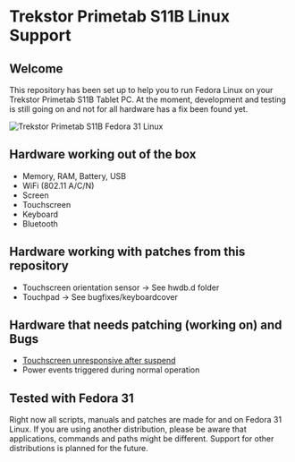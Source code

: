 # Trekstor Primetab S11B Linux Support

## Welcome

This repository has been set up to help you to run Fedora Linux on your Trekstor Primetab S11B Tablet PC. At the moment, development and testing is still going on and not for all hardware has a fix been found yet. 

![Trekstor Primetab S11B Fedora 31 Linux](https://techrevelations.de/wp-content/uploads/2019/12/IMG_2714.jpg)

## Hardware working out of the box

* Memory, RAM, Battery, USB
* WiFi (802.11 A/C/N)
* Screen
* Touchscreen
* Keyboard
* Bluetooth

## Hardware working with patches from this repository

* Touchscreen orientation sensor -> See hwdb.d folder
* Touchpad -> See bugfixes/keyboardcover

## Hardware that needs patching (working on) and Bugs

* [Touchscreen unresponsive after suspend](https://github.com/bedawi/trekstor-s11b/issues/1)
* Power events triggered during normal operation

## Tested with Fedora 31

Right now all scripts, manuals and patches are made for and on Fedora 31 Linux. If you are using another distribution, please be aware that applications, commands and paths might be different. Support for other distributions is planned for the future.
